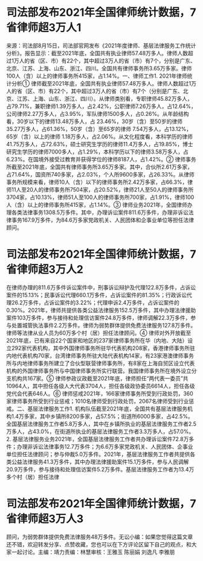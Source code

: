# 司法部发布2021年全国律师统计数据，7省律师超3万人1

来源：司法部8月15日，司法部官网发布《2021年度律师、基层法律服务工作统计分析》。报告显示：截至2021年底，全国共有执业律师57.48万多人。律师人数超过1万人的省（区、市）有22个，其中超过3万人的省（市）有7个，分别是广东、北京、江苏、上海、山东、浙江、四川。全国共有律师事务所3.65万多家。律师100人（含）以上的律师事务所415家，占1.14%。一、律师工作1. 2021年律师统计分析① 律师截至2021年底，全国共有执业律师57.48万多人。律师人数超过1万人的省（区、市）有22个，其中超过3万人的省（市）有7个（分别是广东、北京、江苏、上海、山东、浙江、四川）。从律师类别看，专职律师45.82万多人，占79.71%，兼职律师1.39万多人，占2.42%，公职律师7.26万多人，占12.64%，公司律师2.27万多人，占3.95%，军队律师1500多人，占0.26%。从年龄结构看，30岁以下的律师13.48万多人，占 23.46%，30岁（含）至50岁的律师 35.27万多人，占61.36%，50岁（含）至65岁的律师 7.54万多人，占13.12%，65岁（含）以上的律师 1.18万多人，占2.06%。从文化程度看，本科学历的律师41.75万多人，占72.63%，硕士研究生学历的律师11.4万多人，占19.85%，博士研究生学历的律师7000多人，占1.29%，本科学历以下的律师3.58万多人，占6.23%。在国境外接受过教育并获得学位的律师8187人，占1.42%。② 律师事务所截至2021年底，全国共有律师事务所3.65万多家。其中，合伙所2.61万多家，占71.64%，国资所740多家，占2.03%，个人所9600多家，占26.33%。从律师事务所规模来看，律师10人（含）以下的律师事务所2.42万多家，占66.3%，律师11人至20人的律师事务所7504家，占20.52%，律师21人至50人的律师事务所3704家，占10.13%，律师51人至100人的律师事务所700家，占1.91%，律师100人（含）以上的律师事务所415家，占1.14%。③ 律师业务2021年，全国律师办理各类法律事务1308.5万多件。其中，办理诉讼案件811.6万多件，办理非诉讼法律事务167.9万多件，为84.6万多家党政机关、人民团体和企事业单位等担任法律顾问。

# 司法部发布2021年全国律师统计数据，7省律师超3万人2

在律师办理的811.6万多件诉讼案件中，刑事诉讼辩护及代理122.8万多件，占诉讼案件的15.13%；民事诉讼代理660.1万多件，占诉讼案件的81.35%；行政诉讼代理26.2万多件，占诉讼案件的3.22%；代理申诉2.4万多件，占诉讼案件的0.30%。2021年，律师共提供各类公益法律服务152.5万多件，其中办理法律援助案件103万多件，参与接待和处理信访案件24.8万多件，律师调解22.3万多件，参与处置城管执法事件2.2万多件。律师为弱势群体提供免费法律服务127.8万多件。律师等法律从业人员为60万多个村（居）担任法律顾问。④ 律师对外开放截至2021年底，已有来自22个国家和地区的237家律师事务所在华（内地、大陆）设立292家代表机构，其中外国律师事务所驻华代表机构208家，香港律师事务所驻内地代表机构70家，台湾律师事务所驻大陆代表机构14家，有23家港澳律师事务所与内地律师事务所建立了合伙型联营律师事务所，有8家在上海自贸区设立代表机构的外国律师事务所与中国律师事务所实行联营。我国律师事务所在境外设立分支机构共167家。⑤ 律师参政议政截至2021年底，律师担任“两代表一委员”共10964人，其中担任各级人大代表3704人，担任各级政协委员6614人，担任各级党代会代表646人。⑥ 律师惩戒2021年，166家律师事务所受到行政处罚，360家律师事务所受到行业惩戒；1010名律师受到行政处罚，2067名律师受到行业惩戒。二、基层法律服务工作1. 机构队伍截至2021年底，全国共有基层法律服务机构1.4万多家，其中乡镇所8200多家，占57.5%；街道所6000多家，占42.5%。全国基层法律服务工作者5.8万多人，其中在乡镇所执业的基层法律服务工作者2.5万多人，占43.0%，在街道所执业的基层法律服务工作者3.3万多人，占57.0%。2. 基层法律服务业务2021年，全国基层法律服务工作者共办理诉讼案件72.8万多件；办理非诉讼法律事务12.7万多件；为6.6万多家党政机关、人民团体、企事业单位担任法律顾问；参与仲裁5.0万多件。2021年，基层法律服务工作者共提供各类公益法律服务41.3万多件，其中办理法律援助案件15.1万多件，参与人民调解20.9万多件，参与接待和处理信访案件5.2万多件。基层法律服务工作者为13.4万多个村（居）担任法律

# 司法部发布2021年全国律师统计数据，7省律师超3万人3

顾问，为弱势群体提供免费法律服务48万多件。无讼小编：如果您觉得这篇文章还不错，欢迎转发分享、点赞收藏，您也可以在下方评论区留下自己的观点，和大家一起讨论。主编：靖力责编：林慧审核：王雅玉 陈丽娟 刘逸凡 李雅朋

